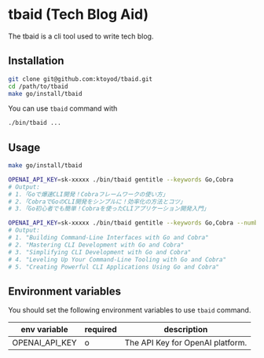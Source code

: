 # tbaid (Tech Blog Aid)

The tbaid is a cli tool used to write tech blog.

## Installation

```sh
git clone git@github.com:ktoyod/tbaid.git
cd /path/to/tbaid
make go/install/tbaid
```

You can use `tbaid` command with

```sh
./bin/tbaid ...
```

## Usage

```sh
make go/install/tbaid

OPENAI_API_KEY=sk-xxxxx ./bin/tbaid gentitle --keywords Go,Cobra
# Output:
# 1.「Goで爆速CLI開発！Cobraフレームワークの使い方」
# 2.「CobraでGoのCLI開発をシンプルに！効率化の方法とコツ」
# 3.「Go初心者でも簡単！Cobraを使ったCLIアプリケーション開発入門」

OPENAI_API_KEY=sk-xxxxx ./bin/tbaid gentitle --keywords Go,Cobra --number 5 --language 英語
# Output:
# 1. "Building Command-Line Interfaces with Go and Cobra"
# 2. "Mastering CLI Development with Go and Cobra"
# 3. "Simplifying CLI Development with Go and Cobra"
# 4. "Leveling Up Your Command-Line Tooling with Go and Cobra"
# 5. "Creating Powerful CLI Applications Using Go and Cobra"
```

## Environment variables

You should set the following environment variables to use `tbaid` command.

| env variable | required | description |
|--|--|--|
| OPENAI_API_KEY | o | The API Key for OpenAI platform. |
